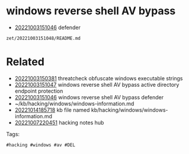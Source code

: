 # windows reverse shell AV bypass

- [20221003151046](/zet/20221003151046/README.md) defender

` zet/20221003151048/README.md `

# Related

- [20221003150381](/zet/20221003150381/README.md) threatcheck obfuscate windows executable strings
- [20221003151047](/zet/20221003151047/README.md) windows reverse shell AV bypass active directory endpoint protection
- [20221003151046](/zet/20221003151046/README.md) windows reverse shell AV bypass defender
- ~/kb/hacking/windows/windows-information.md
- [20221014185718](/zet/20221014185718/README.md) kb file named kb/hacking/windows/windows-information.md
- [20221007220451](/zet/20221007220451/README.md) hacking notes hub

Tags:

    #hacking #windows #av #DEL
